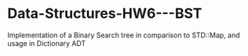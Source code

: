 # Data-Structures-HW6---BST
Implementation of a Binary Search tree in comparison to STD::Map, and usage in Dictionary ADT
